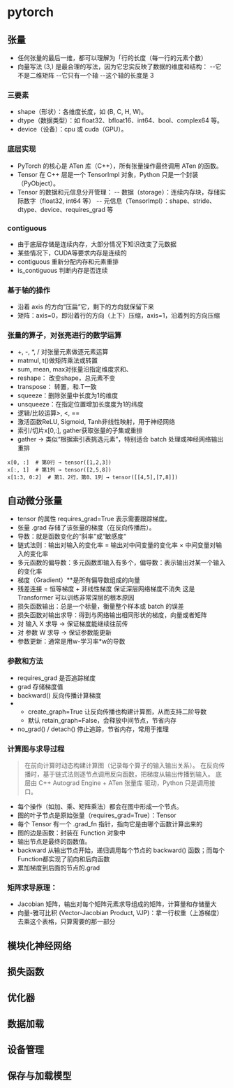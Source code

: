 # pytorch

## 张量
- 任何张量的最后一维，都可以理解为「行的长度（每一行的元素个数）
- 向量写法 (3,) 是最合理的写法，因为它忠实反映了数据的维度和结构：
--它不是二维矩阵
--它只有一个轴
--这个轴的长度是 3
### 三要素
- shape（形状）：各维度长度，如 (B, C, H, W)。
- dtype（数据类型）：如 float32、bfloat16、int64、bool、complex64 等。
- device（设备）：cpu 或 cuda（GPU）。
### 底层实现
- PyTorch 的核心是 ATen 库（C++），所有张量操作最终调用 ATen 的函数。
- Tensor 在 C++ 层是一个 TensorImpl 对象，Python 只是一个封装（PyObject）。
- Tensor 的数据和元信息分开管理：
-- 数据（storage）：连续内存块，存储实际数字（float32, int64 等）
-- 元信息（TensorImpl）：shape、stride、dtype、device、requires_grad 等
### contiguous
- 由于底层存储是连续内存，大部分情况下知识改变了元数据
- 某些情况下，CUDA等要求内存是连续的
- contiguous 重新分配内存和元素重排
- is_contiguous 判断内存是否连续
### 基于轴的操作
- 沿着 axis 的方向“压扁”它，剩下的方向就保留下来
- 矩阵：axis=0，即沿着行的方向（上下）压缩，axis=1，沿着列的方向压缩
### 张量的算子，对张亮进行的数学运算
- +, -, *, / 对张量元素做逐元素运算
- matmul, t()做矩阵乘法或转置
- sum, mean, max对张量沿指定维度求和、
- reshape： 改变shape，总元素不变
- transpose： 转置，和.T一致
- squeeze：删除张量中长度为1的维度
- unsqueeze：在指定位置增加长度度为1的纬度
- 逻辑/比较运算>, <, ==
- 激活函数ReLU, Sigmoid, Tanh非线性映射，用于神经网络
- 索引/切片x[0,:], gather获取张量的子集或重排
- gather → 类似“根据索引表挑选元素”，特别适合 batch 处理或神经网络输出重排
```
x[0, :]  # 第0行 → tensor([1,2,3])
x[:, 1]  # 第1列 → tensor([2,5,8])
x[1:3, 0:2]  # 第1、2行，第0、1列 → tensor([[4,5],[7,8]])
```
## 自动微分张量 
- tensor 的属性 requires_grad=True 表示需要跟踪梯度。
- 张量 .grad 存储了该张量的梯度（在反向传播后）。
- 导数：就是函数变化的“斜率”或“敏感度“
- 链式法则：输出对输入的变化率 = 输出对中间变量的变化率 × 中间变量对输入的变化率
- 多元函数的偏导数：多元函数即输入有多个，偏导数：表示输出对某一个输入的变化率
- 梯度（Gradient）**是所有偏导数组成的向量
- 残差连接 = 恒等梯度 + 非线性梯度 保证深层网络梯度不消失 这是 Transformer 可以训练非常深层的根本原因
- 损失函数输出：总是一个标量，衡量整个样本或 batch 的误差
- 损失函数对输出求导：得到与网络输出相同形状的梯度，向量或者矩阵
- 对 输入 X 求导 → 保证梯度能继续往前传
- 对 参数 W 求导 → 保证参数能更新
- 参数更新：通常是用w-学习率*w的导数
### 参数和方法
- requires_grad	是否追踪梯度
- grad	存储梯度值
- backward()	反向传播计算梯度
- - create_graph=True 让反向传播也构建计算图，从而支持二阶导数
  - 默认 retain_graph=False，会释放中间节点，节省内存
- no_grad() / detach()	停止追踪，节省内存，常用于推理
### 计算图与求导过程
> 在前向计算时动态构建计算图（记录每个算子的输入输出关系）。
> 在反向传播时，基于链式法则逐节点调用反向函数，把梯度从输出传播到输入。
> 底层由 C++ Autograd Engine + ATen 张量库 驱动，Python 只是调用接口。
- 每个操作（如加、乘、矩阵乘法）都会在图中形成一个节点。
- 图的叶子节点是原始张量（requires_grad=True）：Tensor
- 每个 Tensor 有一个 .grad_fn 指针，指向它是由哪个函数计算出来的
- 图的边是函数：封装在 Function 对象中
- 输出节点是最终的函数值。
- backward 从输出节点开始，递归调用每个节点的 backward() 函数；而每个Function都实现了前向和后向函数
- 累加梯度到后面的节点的.grad
### 矩阵求导原理：
- Jacobian 矩阵，输出对每个矩阵元素求导组成的矩阵，计算量和存储量大
- 向量-雅可比积 (Vector-Jacobian Product, VJP)：拿一行权重（上游梯度）去乘这个表格，只算需要的那一部分
## 模块化神经网络
## 损失函数
## 优化器
## 数据加载
## 设备管理
## 保存与加载模型
